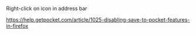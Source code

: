 Right-click on icon in address bar

https://help.getpocket.com/article/1025-disabling-save-to-pocket-features-in-firefox
